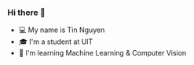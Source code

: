 ### Hi there 👋
* 💻 My name is Tin Nguyen
* 🎓 I'm a student at UIT
* 🧠 I'm learning Machine Learning & Computer Vision

